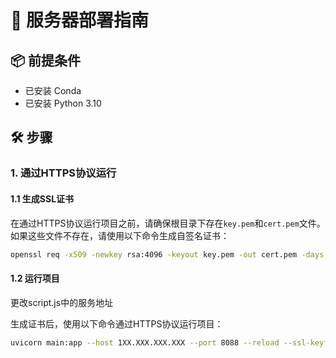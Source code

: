 # 🚀 服务器部署指南

## 📦 前提条件

- 已安装 Conda
- 已安装 Python 3.10

## 🛠️ 步骤

### 1. 通过HTTPS协议运行

#### 1.1 生成SSL证书

在通过HTTPS协议运行项目之前，请确保根目录下存在`key.pem`和`cert.pem`文件。如果这些文件不存在，请使用以下命令生成自签名证书：

```bash
openssl req -x509 -newkey rsa:4096 -keyout key.pem -out cert.pem -days 365 -nodes
```

#### 1.2 运行项目  

更改script.js中的服务地址  

生成证书后，使用以下命令通过HTTPS协议运行项目：  

```bash
uvicorn main:app --host 1XX.XXX.XXX.XXX --port 8088 --reload --ssl-keyfile=./key.pem --ssl-certfile=./cert.pem
```
